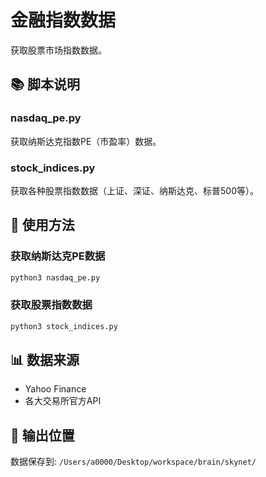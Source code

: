 # 金融指数数据

获取股票市场指数数据。

## 📚 脚本说明

### nasdaq_pe.py
获取纳斯达克指数PE（市盈率）数据。

### stock_indices.py
获取各种股票指数数据（上证、深证、纳斯达克、标普500等）。

## 🚀 使用方法

### 获取纳斯达克PE数据
```bash
python3 nasdaq_pe.py
```

### 获取股票指数数据
```bash
python3 stock_indices.py
```

## 📊 数据来源

- Yahoo Finance
- 各大交易所官方API

## 📂 输出位置

数据保存到: `/Users/a0000/Desktop/workspace/brain/skynet/`

